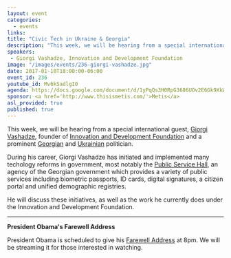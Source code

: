 ```yaml
---
layout: event
categories: 
  - events
links:
title: "Civic Tech in Ukraine & Georgia"
description: "This week, we will be hearing from a special international guest, Giorgi Vashadze, founder of Innovation and Development Foundation and a prominent Georgian and Ukrainian politician. During his career, he has initiated and implemented many techology reforms in government including the Public Service Hall."
speakers:
 - Giorgi Vashadze, Innovation and Development Foundation
image: "/images/events/236-giorgi-vashadze.jpg"
date: 2017-01-10T18:00:00-06:00
event_id: 236
youtube_id: Mv6kSadlgI0
agenda: https://docs.google.com/document/d/1yPqQs3H0RpG3686UOv2E6Gk9XkWdsFE_nH1mQSz5ndM/edit#
sponsor: <a href='http://www.thisismetis.com/'>Metis</a>
asl_provided: true
published: true
---
```


This week, we will be hearing from a special international guest, [Giorgi Vashadze](https://en.wikipedia.org/wiki/Giorgi_Vashadze), founder of [Innovation and Development Foundation](http://www.idf.solutions/) and a prominent [Georgian](https://en.wikipedia.org/wiki/Georgia_(country)) and [Ukrainian](https://en.wikipedia.org/wiki/Ukraine) politician.

During his career, Giorgi Vashadze has initiated and implemented many techology reforms in government, most notably the [Public Service Hall](https://en.wikipedia.org/wiki/Public_Service_Hall), an agency of the Georgian government which provides a variety of public services including biometric passports, ID cards, digital signatures, a citizen portal and unified demographic registries.

He will discuss these initiatives, as well as the work he currently does under the Innovation and Development Foundation.

---

**President Obama's Farewell Address**

President Obama is scheduled to give his [Farewell Address](https://www.whitehouse.gov/farewell) at 8pm. We will be streaming it for those interested in watching.